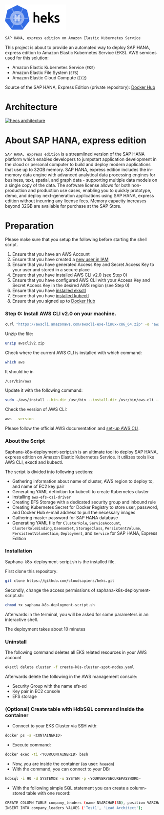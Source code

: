 [![heks logo](https://github.com/cloudsapiens/heks/blob/main/rsz_heks.png)](https://github.com/cloudsapiens/heks)

```sh
SAP HANA, express edition on Amazon Elastic Kubernetes Service
```

This project is about to provide an automated way to deploy SAP HANA, express edition to Amazon Elastic Kubernetes Service (EKS). 
AWS services used for this solution:
  - Amazon Elastic Kubernetes Service (```EKS```)
  - Amazon Elastic File System (```EFS```)
  - Amazon Elastic Cloud Compute (```EC2```)

Source of the SAP HANA, Express Edition (private repository):  [Docker Hub](https://hub.docker.com/_/sap-hana-express-edition)

# Architecture
[![hecs architecture](https://github.com/cloudsapiens/heks/blob/main/imgs/architecture.png)](https://github.com/cloudsapiens/heks/blob/main/imgs/architecture.png) 

# About SAP HANA, express edition
```SAP HANA, express edition``` is a streamlined version of the SAP HANA platform which enables developers to jumpstart application development in the cloud or personal computer to build and deploy modern applications that use up to 32GB memory. SAP HANA, express edition includes the in-memory data engine with advanced analytical data processing engines for business, text, spatial, and graph data - supporting multiple data models on a single copy of the data. 
The software license allows for both non-production and production use cases, enabling you to quickly prototype, demo, and deploy next-generation applications using SAP HANA, express edition without incurring any license fees. Memory capacity increases beyond 32GB are available for purchase at the SAP Store.

# Preparation

Please make sure that you setup the following before starting the shell script.

1) Ensure that you have an AWS Account
2) Ensure that you have created a [new user in IAM](https://docs.aws.amazon.com/IAM/latest/UserGuide/id_users_create.html)
3) Ensure that you have generated Access Key and Secret Access Key to your user and stored in a secure place
4) Ensure that you have installed AWS CLI v2.0 (see Step 0)
5) Ensure that you have configured AWS CLI with your Access Key and Secret Access Key in the desired AWS region (see Step 0)
6) Ensure that you have [installed eksctl](https://docs.aws.amazon.com/eks/latest/userguide/getting-started-eksctl.html) 
7) Ensure that you have [installed kubectl](https://kubernetes.io/docs/tasks/tools/install-kubectl/)
8) Ensure that you signed up to [Docker Hub](https://hub.docker.com/)

### Step 0: Install AWS CLI v2.0 on your machine.

```sh
curl "https://awscli.amazonaws.com/awscli-exe-linux-x86_64.zip" -o "awscliv2.zip"
```
Unzip the file: 
```sh
unzip awscliv2.zip
```
Check where the current AWS CLI is installed with which command: 
```sh
which aws
```
It should be in 
```sh
/usr/bin/aws
```

Update it with the following command: 
```sh
sudo ./aws/install --bin-dir /usr/bin --install-dir /usr/bin/aws-cli --update
```
Check the version of AWS CLI: 
```sh
aws --version
```

Please follow the official AWS documentation and [set-up AWS CLI](https://docs.aws.amazon.com/cli/latest/userguide/cli-configure-quickstart.html).

### About the Script 

Saphana-k8s-deployment-script.sh is an ultimate tool to deploy SAP HANA, express edition on Amazon Elastic Kubernetes Service. It utilizes tools like AWS CLI, eksctl and kubectl. 

The script is divided into following sections:

  - Gathering information about name of cluster, AWS region to deploy to, and name of EC2 key pair
  - Generating YAML definition for kubectl to create Kubernetes cluster
  - Installing ```aws-efs-csi-driver```
  - Creating EFS Storage with a dedicated security group and inbound rule 
  - Creating Kubernetes Secret for Docker Registry to store user, password, and Docker Hub e-mail address to pull the necessary images
  - Gathering master password for SAP HANA database
  - Generating YAML file for ```ClusterRole```, ```ServiceAccount```, ```ClusterRoleBinding```, ```DaemonSet```, ```StorageClass```, ```PersistentVolume```, ```PersistentVolumeClaim```, ```Deployment```, and ```Service``` for SAP HANA, Express Edition

### Installation

Saphana-k8s-deployment-script.sh is the installed file. 

First clone this repository: 
```sh
git clone https://github.com/cloudsapiens/heks.git
```

Secondly, change the access permissions of saphana-k8s-deployment-script.sh:
```sh
chmod +x saphana-k8s-deployment-script.sh
```

Afterwards in the terminal, you will be asked for some parameters in an interactive shell.

The deployment takes about 10 minutes

### Uninstall

The following command deletes all EKS related resources in your AWS account
```sh
eksctl delete cluster -f create-k8s-cluster-spot-nodes.yaml
```

Afterwards delete the following in the AWS management console:
 - Security Group with the name efs-sd 
 - Key pair in EC2 console
 - EFS storage 


### (Optional) Create table with HdbSQL command inside the container
 - Connect to your EKS Cluster via SSH with:
```sh 
docker ps -a <CONTAINERID> 
```
 - Execute command: 
```sh 
docker exec -ti <YOURCONTAINERID> bash
```
 - Now, you are inside the container (as user: ```hxeadm```)
 - With the command, you can connect to your DB: 
``` sh 
hdbsql -i 90 -d SYSTEMDB -u SYSTEM -p <YOURVERYSECUREPASSWORD> 
```
 - With the following simple SQL statement you can create a column-stored table with one record: 

```sh
CREATE COLUMN TABLE company_leaders (name NVARCHAR(30), position VARCHAR(30));
INSERT INTO company_leaders VALUES ('Test1', 'Lead Architect');
```
